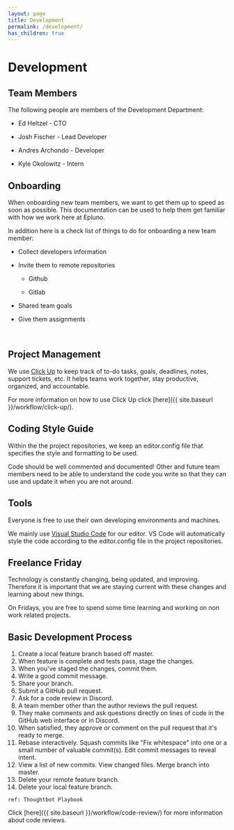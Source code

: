 ```yaml
---
layout: page
title: Development
permalink: /development/
has_children: true
---
```


# Development

## Team Members

The following people are members of the Development Department:

- Ed Heltzel - CTO

- Josh Fischer - Lead Developer

- Andres Archondo - Developer

- Kyle Okolowitz - Intern

## Onboarding

When onboarding new team members, we want to get them up to speed as soon as possible. This documentation can be used to help them get familiar with how we work here at Epluno.

In addition here is a check list of things to do for onboarding a new team member:

- Collect developers information

- Invite them to remote repositories 

  - Github

  - Gitlab

- Shared team goals

- Give them assignments

​	
## Project Management

We use [Click Up](https://clickup.com/) to keep track of to-do tasks, goals, deadlines, notes, support tickets, etc. It helps teams work together, stay productive, organized, and accountable.

For more information on how to use Click Up click [here]({{ site.baseurl }}/workflow/click-up/).


## Coding Style Guide

Within the the project repositories, we keep an editor.config file that specifies the style and formatting to be used.

Code should be well commented and documented! Other and future team members need to be able to understand the code you write so that they can use and update it when you are not around. 


## Tools

Everyone is free to use their own developing environments and machines.

We mainly use [Visual Studio Code](https://code.visualstudio.com/) for our editor. VS Code will automatically style the code according to the editor.config file in the project repositories.


## Freelance Friday

Technology is constantly changing, being updated, and improving. Therefore it is important that we are staying current with these changes and learning about new things. 

On Fridays, you are free to spend some time learning and working on non work related projects.


## Basic Development Process

1. Create a local feature branch based off master.
2. When feature is complete and tests pass, stage the changes.
3. When you've staged the changes, commit them.
4. Write a good commit message.
5. Share your branch.
6. Submit a GitHub pull request.
7. Ask for a code review in Discord.
8. A team member other than the author reviews the pull request. 
9. They make comments and ask questions directly on lines of code in the GitHub web interface or in Discord.
10. When satisfied, they approve or comment on the pull request that it's ready to merge.
11. Rebase interactively. Squash commits like "Fix whitespace" into one or a small number of valuable commit(s). Edit commit messages to reveal intent.
12. View a list of new commits. View changed files. Merge branch into master.
13. Delete your remote feature branch.
14. Delete your local feature branch.

`ref: Thoughtbot Playbook`

Click [here]({{ site.baseurl }}/workflow/code-review/) for more information about code reviews.

